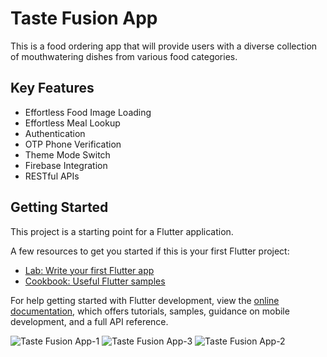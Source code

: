 # Taste Fusion App

This is a food ordering app that will provide users with a diverse collection of mouthwatering dishes from various food categories.


## Key Features
- Effortless Food Image Loading
- Effortless Meal Lookup
- Authentication
- OTP Phone Verification
- Theme Mode Switch
- Firebase Integration
- RESTful APIs

## Getting Started


This project is a starting point for a Flutter application.

A few resources to get you started if this is your first Flutter project:

- [Lab: Write your first Flutter app](https://docs.flutter.dev/get-started/codelab)
- [Cookbook: Useful Flutter samples](https://docs.flutter.dev/cookbook)

For help getting started with Flutter development, view the
[online documentation](https://docs.flutter.dev/), which offers tutorials,
samples, guidance on mobile development, and a full API reference.

![Taste Fusion App-1](https://github.com/Progresschuke/flutter_demo/assets/121574971/be2a924a-059f-4623-bef2-f66ba28f35e5)
![Taste Fusion App-3](https://github.com/Progresschuke/flutter_demo/assets/121574971/45b556c3-791c-461d-999b-ccea2f16a80e)
![Taste Fusion App-2](https://github.com/Progresschuke/flutter_demo/assets/121574971/1dfd20ec-3b58-479c-a2c3-7eb75587e0a6)


